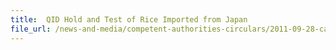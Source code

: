 ```yaml
---
title:  QID Hold and Test of Rice Imported from Japan 
file_url: /news-and-media/competent-authorities-circulars/2011-09-28-ca.pdf
---
```

